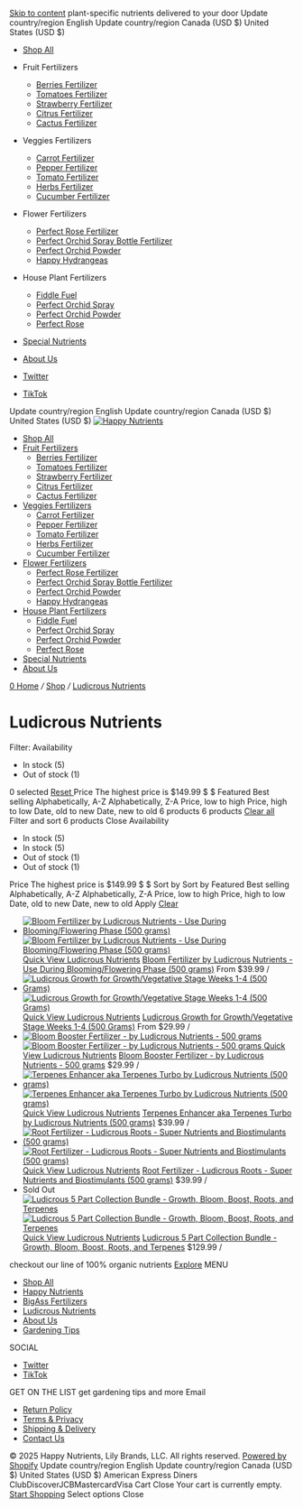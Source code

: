 [Skip to content](https://www.happynutrients.com/collections/ludicrous-nutrients#main-content)
plant-specific nutrients delivered to your door
Update country/region English
Update country/region Canada (USD $)  United States (USD $) 
  * [Shop All](https://www.happynutrients.com/collections/all "Shop All")
  * Fruit Fertilizers
    * [Berries Fertilizer](https://www.happynutrients.com/products/strawberry-fertilizer-by-bigass-fertilizers-for-strawberries-all-berries-100-organic-12-oz-pouch "Berries Fertilizer")
    * [Tomatoes Fertilizer](https://www.happynutrients.com/products/tomato-fertilizer-by-bigass-fertilizers-for-tomatoes-100-organic-12-oz-pouch "Tomatoes Fertilizer")
    * [Strawberry Fertilizer](https://www.happynutrients.com/products/happy-strawberry-fertilizer-organic-premium-fertilizer-for-strawberries-all-berries-nutrient-rich-kelp-infused-plant-food-for-juicier-sweeter-fruit-4-6-4-npk-12-oz-0-34-kg "Strawberry Fertilizer")
    * [Citrus Fertilizer](https://www.happynutrients.com/products/citrus-fertilizer-high-nitrogen-citrus-tree-plant-fertilizer-with-iron-nutrient-support-for-juicy-flavorful-citrus-1-5-lbs-for-indoor-outdoor-citrus-trees-fruit-plants "Citrus Fertilizer")
    * [Cactus Fertilizer](https://www.happynutrients.com/products/happy-cactus-fertilizer-low-nitrogen-fertilizer-for-cactus-plant-succulents-bloom-booster-with-calcium-for-vibrant-growth-2-5-5-npk-1-5-lbs-for-indoor-outdoor-use "Cactus Fertilizer")
  * Veggies Fertilizers
    * [Carrot Fertilizer](https://www.happynutrients.com/products/fertilizer-for-carrots-by-bigass-carrot-fertilizer-100-organic-12-oz-pouch "Carrot Fertilizer")
    * [Pepper Fertilizer](https://www.happynutrients.com/products/fertilizer-for-peppers-by-bigass-pepper-fertilizer-100-organic-12-oz-pouch "Pepper Fertilizer")
    * [Tomato Fertilizer](https://www.happynutrients.com/products/tomato-fertilizer-by-bigass-fertilizers-for-tomatoes-100-organic-12-oz-pouch "Tomato Fertilizer")
    * [Herbs Fertilizer](https://www.happynutrients.com/products/fertilizer-for-herbs-happy-herb-organic-fertilizer-premium-plant-food-for-basil-mint-cilantro-rosemary-thyme-more-balanced-macro-micro-nutrients-for-thriving-home-gardens-12-oz-0-34-kg "Herbs Fertilizer")
    * [Cucumber Fertilizer](https://www.happynutrients.com/products/happy-cucumber-fertilizer-organic-premium-fertilizer-for-cucumbers-zucchini-pumpkins-squash-melons-fast-acting-nutrient-rich-cucumber-plant-food-for-strong-growth-high-yields-12-oz "Cucumber Fertilizer")
  * Flower Fertilizers
    * [Perfect Rose Fertilizer](https://www.happynutrients.com/products/rose-fertilizer-by-perfect-rose-fertilizers-12-oz-pouch "Perfect Rose Fertilizer")
    * [Perfect Orchid Spray Bottle Fertilizer](https://www.happynutrients.com/products/perfect-orchid-liquid-mister-8-oz "Perfect Orchid Spray Bottle Fertilizer")
    * [Perfect Orchid Powder](https://www.happynutrients.com/products/perfect-orchid-12-oz-pouch "Perfect Orchid Powder")
    * [Happy Hydrangeas](https://www.happynutrients.com/products/happy-hydrangeas-flower-fertilizer "Happy Hydrangeas")
  * House Plant Fertilizers
    * [Fiddle Fuel](https://www.happynutrients.com/products/fiddle-fuel-fiddle-leaf-fig-plant-food-for-all-houseplants-8-fluid-oz "Fiddle Fuel")
    * [Perfect Orchid Spray](https://www.happynutrients.com/products/perfect-orchid-liquid-mister-8-oz "Perfect Orchid Spray")
    * [Perfect Orchid Powder](https://www.happynutrients.com/products/perfect-orchid-12-oz-pouch "Perfect Orchid Powder")
    * [Perfect Rose](https://www.happynutrients.com/products/rose-fertilizer-by-perfect-rose-fertilizers-12-oz-pouch "Perfect Rose")
  * [Special Nutrients](https://www.happynutrients.com/collections/ludicrous-nutrients "Special Nutrients")
  * [About Us](https://www.happynutrients.com/pages/about-us "About Us")


  * [ Twitter](https://twitter.com/HappyNutrients "Twitter")
  * [ TikTok](https://www.tiktok.com/@happynutrientsco "TikTok")


Update country/region English
Update country/region Canada (USD $)  United States (USD $) 
[ ](https://www.happynutrients.com/account/login "Login
")
[ ![Happy Nutrients](https://www.happynutrients.com/cdn/shop/files/FFF_Happy_LO.png?v=1709663463) ](https://www.happynutrients.com/)
  * [Shop All](https://www.happynutrients.com/collections/all)
  * [Fruit Fertilizers](https://www.happynutrients.com/collections/ludicrous-nutrients)
    * [Berries Fertilizer](https://www.happynutrients.com/products/strawberry-fertilizer-by-bigass-fertilizers-for-strawberries-all-berries-100-organic-12-oz-pouch)
    * [Tomatoes Fertilizer](https://www.happynutrients.com/products/tomato-fertilizer-by-bigass-fertilizers-for-tomatoes-100-organic-12-oz-pouch)
    * [Strawberry Fertilizer](https://www.happynutrients.com/products/happy-strawberry-fertilizer-organic-premium-fertilizer-for-strawberries-all-berries-nutrient-rich-kelp-infused-plant-food-for-juicier-sweeter-fruit-4-6-4-npk-12-oz-0-34-kg)
    * [Citrus Fertilizer](https://www.happynutrients.com/products/citrus-fertilizer-high-nitrogen-citrus-tree-plant-fertilizer-with-iron-nutrient-support-for-juicy-flavorful-citrus-1-5-lbs-for-indoor-outdoor-citrus-trees-fruit-plants)
    * [Cactus Fertilizer](https://www.happynutrients.com/products/happy-cactus-fertilizer-low-nitrogen-fertilizer-for-cactus-plant-succulents-bloom-booster-with-calcium-for-vibrant-growth-2-5-5-npk-1-5-lbs-for-indoor-outdoor-use)
  * [Veggies Fertilizers](https://www.happynutrients.com/collections/ludicrous-nutrients)
    * [Carrot Fertilizer](https://www.happynutrients.com/products/fertilizer-for-carrots-by-bigass-carrot-fertilizer-100-organic-12-oz-pouch)
    * [Pepper Fertilizer](https://www.happynutrients.com/products/fertilizer-for-peppers-by-bigass-pepper-fertilizer-100-organic-12-oz-pouch)
    * [Tomato Fertilizer](https://www.happynutrients.com/products/tomato-fertilizer-by-bigass-fertilizers-for-tomatoes-100-organic-12-oz-pouch)
    * [Herbs Fertilizer](https://www.happynutrients.com/products/fertilizer-for-herbs-happy-herb-organic-fertilizer-premium-plant-food-for-basil-mint-cilantro-rosemary-thyme-more-balanced-macro-micro-nutrients-for-thriving-home-gardens-12-oz-0-34-kg)
    * [Cucumber Fertilizer](https://www.happynutrients.com/products/happy-cucumber-fertilizer-organic-premium-fertilizer-for-cucumbers-zucchini-pumpkins-squash-melons-fast-acting-nutrient-rich-cucumber-plant-food-for-strong-growth-high-yields-12-oz)
  * [Flower Fertilizers](https://www.happynutrients.com/collections/ludicrous-nutrients)
    * [Perfect Rose Fertilizer](https://www.happynutrients.com/products/rose-fertilizer-by-perfect-rose-fertilizers-12-oz-pouch)
    * [Perfect Orchid Spray Bottle Fertilizer](https://www.happynutrients.com/products/perfect-orchid-liquid-mister-8-oz)
    * [Perfect Orchid Powder](https://www.happynutrients.com/products/perfect-orchid-12-oz-pouch)
    * [Happy Hydrangeas](https://www.happynutrients.com/products/happy-hydrangeas-flower-fertilizer)
  * [House Plant Fertilizers](https://www.happynutrients.com/collections/ludicrous-nutrients)
    * [Fiddle Fuel](https://www.happynutrients.com/products/fiddle-fuel-fiddle-leaf-fig-plant-food-for-all-houseplants-8-fluid-oz)
    * [Perfect Orchid Spray](https://www.happynutrients.com/products/perfect-orchid-liquid-mister-8-oz)
    * [Perfect Orchid Powder](https://www.happynutrients.com/products/perfect-orchid-12-oz-pouch)
    * [Perfect Rose](https://www.happynutrients.com/products/rose-fertilizer-by-perfect-rose-fertilizers-12-oz-pouch)
  * [Special Nutrients](https://www.happynutrients.com/collections/ludicrous-nutrients)
  * [About Us](https://www.happynutrients.com/pages/about-us)


[ ](https://www.happynutrients.com/search "Search") [ ](https://www.happynutrients.com/account/login "My Account") [ 0 ](https://www.happynutrients.com/cart)
[Home](https://www.happynutrients.com/ "Home") _/_ [Shop](https://www.happynutrients.com/collections/all "Shop") _/_ [Ludicrous Nutrients](https://www.happynutrients.com/collections/ludicrous-nutrients "Ludicrous Nutrients")
# Ludicrous Nutrients
Filter: Availability
  * In stock (5)
  * Out of stock (1)


0 selected [ Reset ](https://www.happynutrients.com/collections/ludicrous-nutrients)
Price
The highest price is $149.99
$
$
Featured Best selling Alphabetically, A-Z Alphabetically, Z-A Price, low to high Price, high to low Date, old to new Date, new to old
6 products 
[ ](https://www.happynutrients.com/collections/ludicrous-nutrients#SideFilters)
6 products 
[ Clear all ](https://www.happynutrients.com/collections/ludicrous-nutrients)
Filter and sort  6 products  Close
Availability
  * In stock  (5)
  * In stock  (5)
  * Out of stock  (1)
  * Out of stock  (1)


Price
The highest price is $149.99
$
$
Sort by
Sort by Featured Best selling Alphabetically, A-Z Alphabetically, Z-A Price, low to high Price, high to low Date, old to new Date, new to old
Apply [Clear](https://www.happynutrients.com/collections/ludicrous-nutrients)
  * [ ![Bloom Fertilizer by Ludicrous Nutrients - Use During Blooming/Flowering Phase \(500 grams\)](https://www.happynutrients.com/cdn/shop/products/bloom_500_container_20x23_crop_center.jpg?v=1708989483) ![Bloom Fertilizer by Ludicrous Nutrients - Use During Blooming/Flowering Phase \(500 grams\)](https://www.happynutrients.com/cdn/shop/files/Ludicrous-Bloom-Main-1_20x23_crop_center.jpg?v=1708989483) Quick View ](https://www.happynutrients.com/products/bloom-fertilizer "Bloom Fertilizer by Ludicrous Nutrients - Use During Blooming/Flowering Phase \(500 grams\)")
[Ludicrous Nutrients](https://www.happynutrients.com/collections/vendors?q=Ludicrous%20Nutrients "Ludicrous Nutrients")
[Bloom Fertilizer by Ludicrous Nutrients - Use During Blooming/Flowering Phase (500 grams)](https://www.happynutrients.com/products/bloom-fertilizer "Bloom Fertilizer by Ludicrous Nutrients - Use During Blooming/Flowering Phase \(500 grams\)") From $39.99 /
  * [ ![Ludicrous Growth for Growth/Vegetative Stage Weeks 1-4 \(500 Grams\)](https://www.happynutrients.com/cdn/shop/files/ludicrous-growth-main-3_20x23_crop_center.jpg?v=1708989543) ![Ludicrous Growth for Growth/Vegetative Stage Weeks 1-4 \(500 Grams\)](https://www.happynutrients.com/cdn/shop/files/ludicrous-growth-main-1_20x23_crop_center.jpg?v=1708989543) Quick View ](https://www.happynutrients.com/products/cannabis-fertilizer "Ludicrous Growth for Growth/Vegetative Stage Weeks 1-4 \(500 Grams\)")
[Ludicrous Nutrients](https://www.happynutrients.com/collections/vendors?q=Ludicrous%20Nutrients "Ludicrous Nutrients")
[Ludicrous Growth for Growth/Vegetative Stage Weeks 1-4 (500 Grams)](https://www.happynutrients.com/products/cannabis-fertilizer "Ludicrous Growth for Growth/Vegetative Stage Weeks 1-4 \(500 Grams\)") From $29.99 /
  * [ ![Bloom Booster Fertilizer - by Ludicrous Nutrients - 500 grams](https://www.happynutrients.com/cdn/shop/products/boost_500_container_20x23_crop_center.jpg?v=1675377038) ![Bloom Booster Fertilizer - by Ludicrous Nutrients - 500 grams](https://www.happynutrients.com/cdn/shop/products/boost500g_20x23_crop_center.jpg?v=1675377038) Quick View ](https://www.happynutrients.com/products/bloom-booster-fertilizer "Bloom Booster Fertilizer - by Ludicrous Nutrients - 500 grams")
[Ludicrous Nutrients](https://www.happynutrients.com/collections/vendors?q=Ludicrous%20Nutrients "Ludicrous Nutrients")
[Bloom Booster Fertilizer - by Ludicrous Nutrients - 500 grams](https://www.happynutrients.com/products/bloom-booster-fertilizer "Bloom Booster Fertilizer - by Ludicrous Nutrients - 500 grams") $29.99 /
  * [ ![Terpenes Enhancer aka Terpenes Turbo by Ludicrous Nutrients \(500 grams\)](https://www.happynutrients.com/cdn/shop/products/DSC_2957_20x23_crop_center.jpg?v=1583534340) ![Terpenes Enhancer aka Terpenes Turbo by Ludicrous Nutrients \(500 grams\)](https://www.happynutrients.com/cdn/shop/products/terpenes_turbo_main_final_20x23_crop_center.jpg?v=1583534340) Quick View ](https://www.happynutrients.com/products/terpenes-enhancer "Terpenes Enhancer aka Terpenes Turbo by Ludicrous Nutrients \(500 grams\)")
[Ludicrous Nutrients](https://www.happynutrients.com/collections/vendors?q=Ludicrous%20Nutrients "Ludicrous Nutrients")
[Terpenes Enhancer aka Terpenes Turbo by Ludicrous Nutrients (500 grams)](https://www.happynutrients.com/products/terpenes-enhancer "Terpenes Enhancer aka Terpenes Turbo by Ludicrous Nutrients \(500 grams\)") $39.99 /
  * [ ![Root Fertilizer - Ludicrous Roots - Super Nutrients and Biostimulants \(500 grams\)](https://www.happynutrients.com/cdn/shop/products/DSC_9792_20x23_crop_center.jpg?v=1578294735) ![Root Fertilizer - Ludicrous Roots - Super Nutrients and Biostimulants \(500 grams\)](https://www.happynutrients.com/cdn/shop/products/roots_500_20x23_crop_center.jpg?v=1578294735) Quick View ](https://www.happynutrients.com/products/root-fertilizer "Root Fertilizer - Ludicrous Roots - Super Nutrients and Biostimulants \(500 grams\)")
[Ludicrous Nutrients](https://www.happynutrients.com/collections/vendors?q=Ludicrous%20Nutrients "Ludicrous Nutrients")
[Root Fertilizer - Ludicrous Roots - Super Nutrients and Biostimulants (500 grams)](https://www.happynutrients.com/products/root-fertilizer "Root Fertilizer - Ludicrous Roots - Super Nutrients and Biostimulants \(500 grams\)") $39.99 /
  * Sold Out [ ![Ludicrous 5 Part Collection Bundle - Growth, Bloom, Boost, Roots, and Terpenes](https://www.happynutrients.com/cdn/shop/products/boost_bud_fertilizer_20x23_crop_center.jpg?v=1675379980) ![Ludicrous 5 Part Collection Bundle - Growth, Bloom, Boost, Roots, and Terpenes](https://www.happynutrients.com/cdn/shop/products/cannabis_fertilizer_kit_20x23_crop_center.jpg?v=1675379904) Quick View ](https://www.happynutrients.com/products/ludicrous-5-part-collection-bundle-growth-bloom-boost-roots-and-terpenes "Ludicrous 5 Part Collection Bundle - Growth, Bloom, Boost, Roots, and Terpenes")
[Ludicrous Nutrients](https://www.happynutrients.com/collections/vendors?q=Ludicrous%20Nutrients "Ludicrous Nutrients")
[Ludicrous 5 Part Collection Bundle - Growth, Bloom, Boost, Roots, and Terpenes](https://www.happynutrients.com/products/ludicrous-5-part-collection-bundle-growth-bloom-boost-roots-and-terpenes "Ludicrous 5 Part Collection Bundle - Growth, Bloom, Boost, Roots, and Terpenes") $129.99 /


checkout our line of 100% organic nutrients
[Explore](https://www.happynutrients.com/collections/bigass-fertilizers "Explore")
MENU
  * [Shop All](https://www.happynutrients.com/collections/all "Shop All")
  * [Happy Nutrients](https://www.happynutrients.com/collections/happy-nutrients "Happy Nutrients")
  * [BigAss Fertilizers](https://www.happynutrients.com/collections/bigass-fertilizers "BigAss Fertilizers")
  * [Ludicrous Nutrients](https://www.happynutrients.com/collections/ludicrous-nutrients "Ludicrous Nutrients")
  * [About Us](https://www.happynutrients.com/pages/about-us "About Us")
  * [Gardening Tips](https://www.happynutrients.com/blogs/news "Gardening Tips")


SOCIAL
  * [ Twitter](https://twitter.com/HappyNutrients "Twitter")
  * [ TikTok](https://www.tiktok.com/@happynutrientsco "TikTok")


GET ON THE LIST
get gardening tips and more
Email 
  * [Return Policy](https://www.happynutrients.com/pages/return-policy-shipping-info "Return Policy")
  * [Terms & Privacy](https://www.happynutrients.com/pages/terms-conditions "Terms & Privacy")
  * [Shipping & Delivery](https://www.happynutrients.com/pages/shipping-delivery "Shipping & Delivery")
  * [Contact Us](https://www.happynutrients.com/pages/contact-us "Contact Us")


© 2025 Happy Nutrients, Lily Brands, LLC. All rights reserved. [Powered by Shopify](https://www.shopify.com?utm_campaign=poweredby&utm_medium=shopify&utm_source=onlinestore)
Update country/region English
Update country/region Canada (USD $)  United States (USD $) 
American Express Diners ClubDiscoverJCBMastercardVisa
Cart Close
Your cart is currently empty.
[Start Shopping](https://www.happynutrients.com/collections/all)
Select options Close
